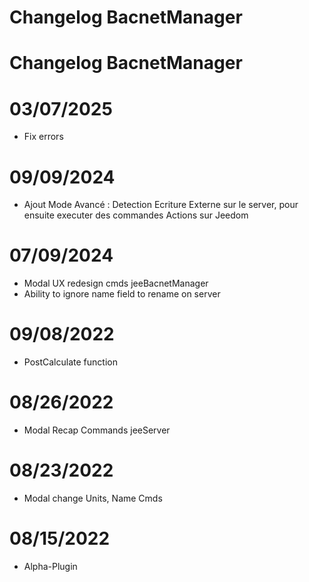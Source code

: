 # Changelog BacnetManager

# Changelog BacnetManager


# 03/07/2025
- Fix errors

# 09/09/2024
- Ajout Mode Avancé : Detection Ecriture Externe sur le server, pour ensuite executer des commandes Actions sur Jeedom

# 07/09/2024
- Modal UX redesign cmds jeeBacnetManager
- Ability to ignore name field to rename on server

# 09/08/2022
- PostCalculate function

# 08/26/2022
- Modal Recap Commands jeeServer

# 08/23/2022
- Modal change Units, Name Cmds

# 08/15/2022
- Alpha-Plugin






